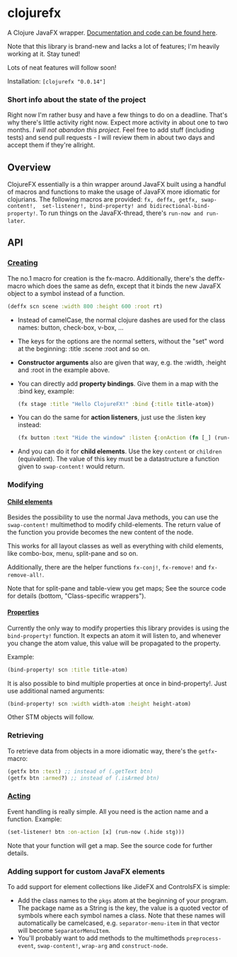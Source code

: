clojurefx
=========

A Clojure JavaFX wrapper. [Documentation and code can be found here](http://zilti.github.io/clojurefx).

Note that this library is brand-new and lacks a lot of features; I'm heavily working at it. Stay tuned!

Lots of neat features will follow soon!

Installation: `[clojurefx "0.0.14"]`

### Short info about the state of the project
Right now I'm rather busy and have a few things to do on a deadline. That's why there's little activity right now. Expect more activity in about one to two months. *I will not abandon this project*. Feel free to add stuff (including tests) and send pull requests - I will review them in about two days and accept them if they're allright.

Overview
--------
ClojureFX essentially is a thin wrapper around JavaFX built using a handful of macros and functions to make the usage
of JavaFX more idiomatic for clojurians. The following macros are provided: `fx, deffx, getfx, swap-content!, 
set-listener!, bind-property! and bidirectional-bind-property!`. To run things on the JavaFX-thread, there's `run-now
and run-later`.

API
---

### [Creating](http://zilti.github.io/clojurefx/#contentcreation)
The no.1 macro for creation is the fx-macro. Additionally, there's the deffx-macro which does the same
as defn, except that it binds the new JavaFX object to a symbol instead of a function.

```clojure
(deffx scn scene :width 800 :height 600 :root rt)
```

* Instead of camelCase, the normal clojure dashes are used for the class names: button, check-box, v-box, ...
* The keys for the options are the normal setters, without the "set" word at the beginning: :title :scene :root and so on.
* **Constructor arguments** also are given that way, e.g. the :width, :height and :root in the example above.
* You can directly add **property bindings**. Give them in a map with the :bind key, example:
  ```clojure
  (fx stage :title "Hello ClojureFX!" :bind {:title title-atom})
  ```

* You can do the same for **action listeners**, just use the :listen key instead:
  ```clojure
  (fx button :text "Hide the window" :listen {:onAction (fn [_] (run-now (.hide stg)))})
  ```

* And you can do it for **child elements**. Use the key `content` or `children` (equivalent). The value of this key must be a datastructure a function given to `swap-content!` would return.

### Modifying
#### [Child elements](http://zilti.github.io/clojurefx/#contentmodification)
Besides the possibility to use the normal Java methods, you can use the `swap-content!` multimethod to modify child-elements.
The return value of the function you provide becomes the new content of the node.

This works for all layout classes as well as everything with child elements, like combo-box, menu, split-pane and so on.

Additionally, there are the helper functions `fx-conj!`, `fx-remove!` and `fx-remove-all!`.

Note that for split-pane and table-view you get maps; See the source code for details (bottom, "Class-specific wrappers").
#### [Properties](http://zilti.github.io/clojurefx/#databinding)
Currently the only way to modify properties this library provides is using the `bind-property!` function.
It expects an atom it will listen to, and whenever you change the atom value, this value will be propagated to the property.

Example:

```clojure
(bind-property! scn :title title-atom)
```

It is also possible to bind multiple properties at once in bind-property!. Just use additional named arguments:

```clojure
(bind-property! scn :width width-atom :height height-atom)
```

Other STM objects will follow.

### Retrieving
To retrieve data from objects in a more idiomatic way, there's the `getfx`-macro:

```clojure
(getfx btn :text) ;; instead of (.getText btn)
(getfx btn :armed?) ;; instead of (.isArmed btn)
```

### [Acting](http://zilti.github.io/clojurefx/#events)
Event handling is really simple. All you need is the action name and a function. Example:

```clojure
(set-listener! btn :on-action [x] (run-now (.hide stg)))
```

Note that your function will get a map. See the source code for further details.

### Adding support for custom JavaFX elements
To add support for element collections like JideFX and ControlsFX is simple:

 * Add the class names to the `pkgs` atom at the beginning of your program. The package name as a String is the key,
   the value is a quoted vector of symbols where each symbol names a class. Note that these names will automatically
   be camelcased, e.g. `separator-menu-item` in that vector will become `SeparatorMenuItem`.
 * You'll probably want to add methods to the multimethods `preprocess-event`, `swap-content!`, `wrap-arg` and `construct-node`.
